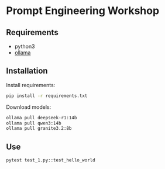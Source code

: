 
# Prompt Engineering Workshop


## Requirements

- python3
- [ollama](https://ollama.com/)

## Installation

Install requirements:

```bash
pip install -r requirements.txt
```



Download models:

```bash
ollama pull deepseek-r1:14b
ollama pull qwen3:14b
ollama pull granite3.2:8b
```

## Use

```bash
pytest test_1.py::test_hello_world
```
